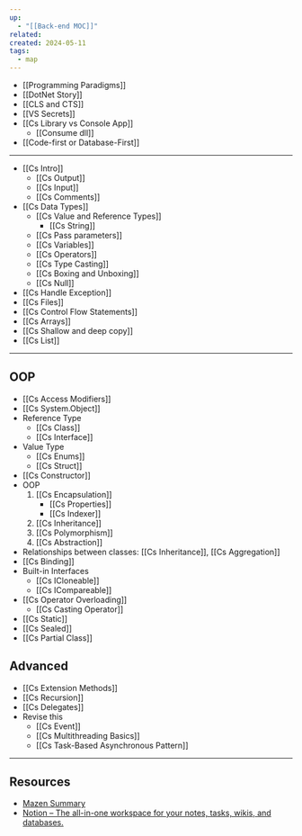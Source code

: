 ```yaml
---
up:
  - "[[Back-end MOC]]"
related: 
created: 2024-05-11
tags:
  - map
---
```

- [[Programming Paradigms]]
- [[DotNet Story]]
- [[CLS and CTS]]
- [[VS Secrets]]
- [[Cs Library vs Console App]]
	- [[Consume dll]]
- [[Code-first or Database-First]]
---
- [[Cs Intro]]
	- [[Cs Output]]
	- [[Cs Input]]
	- [[Cs Comments]]
- [[Cs Data Types]]
	- [[Cs Value and Reference Types]]
		- [[Cs String]]
	- [[Cs Pass parameters]]
	- [[Cs Variables]]
	- [[Cs Operators]]
	- [[Cs Type Casting]]
	- [[Cs Boxing and Unboxing]]
	- [[Cs Null]]
- [[Cs Handle Exception]]
- [[Cs Files]]
- [[Cs Control Flow Statements]]
- [[Cs Arrays]]
- [[Cs Shallow and deep copy]]
- [[Cs List]]
---
## OOP
- [[Cs Access Modifiers]]
- [[Cs System.Object]]
- Reference Type
	- [[Cs Class]]
	- [[Cs Interface]]
- Value Type
	- [[Cs Enums]]
	- [[Cs Struct]]
- [[Cs Constructor]]
- OOP
	1. [[Cs Encapsulation]] 
		- [[Cs Properties]]
		- [[Cs Indexer]]
	2. [[Cs Inheritance]]
	3. [[Cs Polymorphism]]
	4. [[Cs Abstraction]]
- Relationships between classes: [[Cs Inheritance]], [[Cs Aggregation]]
- [[Cs Binding]]
- Built-in Interfaces
	- [[Cs ICloneable]]
	- [[Cs ICompareable]]
- [[Cs Operator Overloading]]
	- [[Cs Casting Operator]]
- [[Cs Static]]
- [[Cs Sealed]]
- [[Cs Partial Class]]

## Advanced
- [[Cs Extension Methods]]
- [[Cs Recursion]]
- [[Cs Delegates]]
- Revise this
	- [[Cs Event]]
	- [[Cs Multithreading Basics]]
	- [[Cs Task-Based Asynchronous Pattern]]
---
## Resources
- [Mazen Summary](https://piquant-lark-b92.notion.site/C-_ITI-4cff65ced65e4138aa6ba093898884c3?pvs=4)
- [Notion – The all-in-one workspace for your notes, tasks, wikis, and databases.](https://peach-ground-f76.notion.site/Backend-NET-RoadMap-557ad50e54ba4ddba1f262801b2848f2)